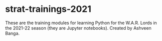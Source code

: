 # strat-trainings-2021

These are the training modules for learning Python for the W.A.R. Lords in the 2021-22 season (they are Jupyter notebooks). Created by Ashveen Banga.
